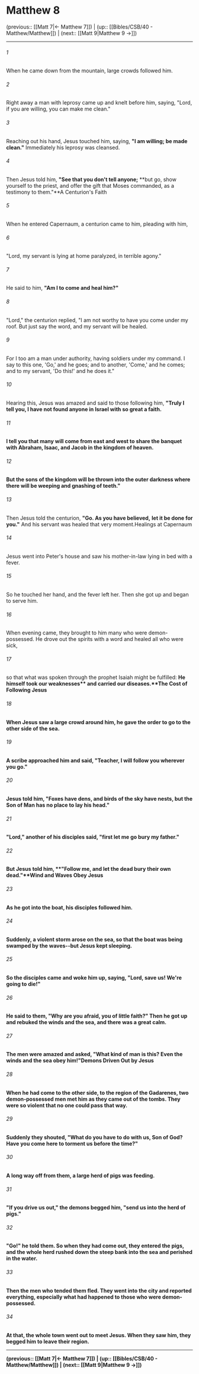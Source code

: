 # Matthew 8

(previous:: [[Matt 7|← Matthew 7]]) | (up:: [[Bibles/CSB/40 - Matthew/Matthew]]) | (next:: [[Matt 9|Matthew 9 →]])

***


###### 1 
When he came down from the mountain, large crowds followed him. 

###### 2 
Right away a man with leprosy came up and knelt before him, saying, "Lord, if you are willing, you can make me clean." 

###### 3 
Reaching out his hand, Jesus touched him, saying, **"I am willing; be made clean."** Immediately his leprosy was cleansed. 

###### 4 
Then Jesus told him, **"See that you don't tell anyone;** **but go, show yourself to the priest, and offer the gift that Moses commanded, as a testimony to them."**A Centurion's Faith 

###### 5 
When he entered Capernaum, a centurion came to him, pleading with him, 

###### 6 
"Lord, my servant is lying at home paralyzed, in terrible agony." 

###### 7 
He said to him, **"Am I to come and heal him?"** 

###### 8 
"Lord," the centurion replied, "I am not worthy to have you come under my roof. But just say the word, and my servant will be healed. 

###### 9 
For I too am a man under authority, having soldiers under my command. I say to this one, 'Go,' and he goes; and to another, 'Come,' and he comes; and to my servant, 'Do this!' and he does it." 

###### 10 
Hearing this, Jesus was amazed and said to those following him, **"Truly I tell you, I have not found anyone in Israel with so great a faith.** 

###### 11 
**I tell you that many will come from east and west to share the banquet** **with Abraham, Isaac, and Jacob in the kingdom of heaven.** 

###### 12 
**But the sons of the kingdom will be thrown into the outer darkness where there will be weeping and gnashing of teeth."** 

###### 13 
Then Jesus told the centurion, **"Go. As you have believed,** **let it be done for you."** And his servant was healed that very moment.Healings at Capernaum 

###### 14 
Jesus went into Peter's house and saw his mother-in-law lying in bed with a fever. 

###### 15 
So he touched her hand, and the fever left her. Then she got up and began to serve him. 

###### 16 
When evening came, they brought to him many who were demon-possessed. He drove out the spirits with a word and healed all who were sick, 

###### 17 
so that what was spoken through the prophet Isaiah might be fulfilled: <b class="quote">He himself took our weaknesses** <b class="quote">and carried our diseases.**The Cost of Following Jesus 

###### 18 
When Jesus saw a large crowd around him, he gave the order to go to the other side of the sea. 

###### 19 
A scribe approached him and said, "Teacher, I will follow you wherever you go." 

###### 20 
Jesus told him, **"Foxes have dens, and birds of the sky have nests, but the Son of Man** **has no place to lay his head."** 

###### 21 
"Lord," another of his disciples said, "first let me go bury my father." 

###### 22 
But Jesus told him, **"Follow me, and let the dead bury their own dead."**Wind and Waves Obey Jesus 

###### 23 
As he got into the boat, his disciples followed him. 

###### 24 
Suddenly, a violent storm arose on the sea, so that the boat was being swamped by the waves--but Jesus kept sleeping. 

###### 25 
So the disciples came and woke him up, saying, "Lord, save us! We're going to die!" 

###### 26 
He said to them, **"Why are you afraid, you of little faith?"** Then he got up and rebuked the winds and the sea, and there was a great calm. 

###### 27 
The men were amazed and asked, "What kind of man is this? Even the winds and the sea obey him!"Demons Driven Out by Jesus 

###### 28 
When he had come to the other side, to the region of the Gadarenes, two demon-possessed men met him as they came out of the tombs. They were so violent that no one could pass that way. 

###### 29 
Suddenly they shouted, "What do you have to do with us, Son of God? Have you come here to torment us before the time?" 

###### 30 
A long way off from them, a large herd of pigs was feeding. 

###### 31 
"If you drive us out," the demons begged him, "send us into the herd of pigs." 

###### 32 
**"Go!"** he told them. So when they had come out, they entered the pigs, and the whole herd rushed down the steep bank into the sea and perished in the water. 

###### 33 
Then the men who tended them fled. They went into the city and reported everything, especially what had happened to those who were demon-possessed. 

###### 34 
At that, the whole town went out to meet Jesus. When they saw him, they begged him to leave their region.

***

(previous:: [[Matt 7|← Matthew 7]]) | (up:: [[Bibles/CSB/40 - Matthew/Matthew]]) | (next:: [[Matt 9|Matthew 9 →]])
